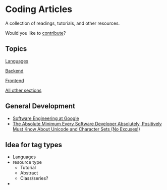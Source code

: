 # Coding Articles

A collection of readings, tutorials, and other resources.

Would you like to [contribute](./CONTRIBUTING.md)?

## Topics

[Languages](./sections/languages)

[Backend](./sections/web/backend)

[Frontend](./sections/web/frontend)

[All other sections](./sections)

## General Development

- [Software Engineering at Google](https://arxiv.org/ftp/arxiv/papers/1702/1702.01715.pdf)
- [The Absolute Minimum Every Software Developer Absolutely, Positively Must Know About Unicode and Character Sets (No Excuses!)](https://www.joelonsoftware.com/2003/10/08/the-absolute-minimum-every-software-developer-absolutely-positively-must-know-about-unicode-and-character-sets-no-excuses/)


## Idea for tag types

- Languages
- resource type
  - Tutorial
  - Abstract
  - Class/series?
- 

